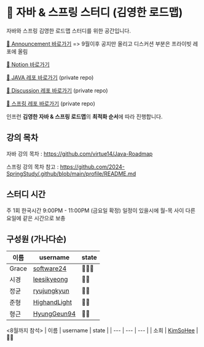 
# 🌱 자바 & 스프링 스터디 (김영한 로드맵) 


자바와 스프링 김영한 로드맵 스터디를 위한 공간입니다. 


[📒 Announcement 바로가기](https://github.com/orgs/JAVA-SPRING-STUDY-GROUP/discussions) => 9월이후 공지만 올리고 디스커션 부분은 프라이빗 레포에 올림  

[📒 Notion 바로가기](https://www.notion.so/Update-9-00-11-00-265e7ecf764a805d9001d0a54704da3a#265e7ecf764a81458fd6c1a1a0e88c1c) 

[📒 JAVA 레포 바로가기](https://github.com/JAVA-SPRING-STUDY-GROUP/java) (private repo)

[📒 Discussion 레포 바로가기](https://github.com/JAVA-SPRING-STUDY-GROUP/discussion ) (private repo)

[📒 스프링 레포 바로가기](https://github.com/JAVA-SPRING-STUDY-GROUP/spring) (private repo)



인프런 **김영한 자바 & 스프링 로드맵**의 **최적화 순서**에 따라 진행합니다.  




## 강의 목차

자바 강의 목차 : https://github.com/virtue14/Java-Roadmap


스프링 강의 목차 참고 : https://github.com/2024-SpringStudy/.github/blob/main/profile/README.md




## 스터디 시간 

  주 1회  한국시간 9:00PM - 11:00PM  (금요일 확정) 
  일정이 있을시에 월-목 사이 다른 요일에 같은 시간으로 보충 




## 구성원 (가나다순)

| 이름 | username | state |
| --- | --- | --- |
| Grace | [software24](https://github.com/swdevelop24) |   👨‍💻👑  |
| 시경 | [leesikyeong](https://github.com/leesikyeong) | 👨‍💻  |
| 정균 | [ryujungkyun](https://github.com/ryujungkyun)  |  👨‍💻  |
| 준형 | [HighandLight](https://github.com/HighandLight) | 👨‍💻  |
| 형근 | [HyungGeun94](https://github.com/HyungGeun94) | 👨‍💻  |


<8월까지 참석>
| 이름 | username | state |
| --- | --- | --- |
| 소희 | [KimSoHee](https://github.com/BillionDollarSohee) | 👨‍💻   



